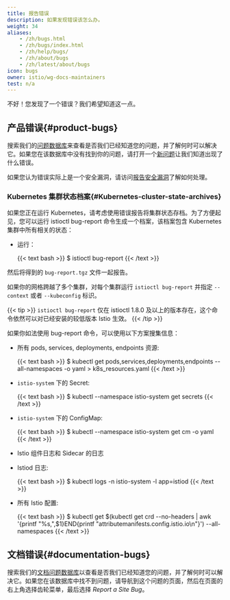 ```yaml
---
title: 报告错误
description: 如果发现错误该怎么办。
weight: 34
aliases:
    - /zh/bugs.html
    - /zh/bugs/index.html
    - /zh/help/bugs/
    - /zh/about/bugs
    - /zh/latest/about/bugs
icon: bugs
owner: istio/wg-docs-maintainers
test: n/a
---
```


不好！您发现了一个错误？我们希望知道这一点。

## 产品错误{#product-bugs}

搜索我们的[问题数据库](https://github.com/istio/istio/issues/)来查看是否我们已经知道您的问题，并了解何时可以解决它。如果您在该数据库中没有找到你的问题，请打开一个[新问题](https://github.com/istio/istio/issues/new/choose)让我们知道出现了什么错误。

如果您认为错误实际上是一个安全漏洞，请访问[报告安全漏洞](/zh/about/security-vulnerabilities/)了解如何处理。

### Kubernetes 集群状态档案{#Kubernetes-cluster-state-archives}

如果您正在运行 Kubernetes，请考虑使用错误报告将集群状态存档。为了方便起见，您可以运行 istioctl bug-report 命令生成一个档案，该档案包含 Kubernetes 集群中所有相关的状态：

* 运行：

    {{< text bash >}}
    $ istioctl bug-report
    {{< /text >}}

然后将得到的 `bug-report.tgz` 文件一起报告。

如果你的网格跨越了多个集群，对每个集群运行 `istioctl bug-report` 并指定 `--context` 或者 `--kubeconfig` 标识。

{{< tip >}}
`istioctl bug-report` 仅在 istioctl 1.8.0 及以上的版本存在，这个命令依然可以对已经安装的较低版本 Istio 生效。
{{< /tip >}}

如果你如法使用 bug-report 命令，可以使用以下方案搜集信息：

* 所有 pods, services, deployments, endpoints 资源:

    {{< text bash >}}
    $ kubectl get pods,services,deployments,endpoints --all-namespaces -o yaml > k8s_resources.yaml
    {{< /text >}}

* `istio-system` 下的 Secret:

    {{< text bash >}}
    $ kubectl --namespace istio-system get secrets
    {{< /text >}}

* `istio-system` 下的 ConfigMap:

    {{< text bash >}}
    $ kubectl --namespace istio-system get cm -o yaml
    {{< /text >}}

* Istio 组件日志和 Sidecar 的日志

* Istiod 日志:

    {{< text bash >}}
    $ kubectl logs -n istio-system -l app=istiod
    {{< /text >}}

* 所有 Istio 配置:

    {{< text bash >}}
    $ kubectl get $(kubectl get crd  --no-headers | awk '{printf "%s,",$1}END{printf "attributemanifests.config.istio.io\n"}') --all-namespaces
    {{< /text >}}

## 文档错误{#documentation-bugs}

搜索我们的[文档问题数据库](https://github.com/istio/istio.io/issues/)以查看是否我们已经知道您的问题，并了解何时可以解决它。如果您在该数据库中找不到问题，请导航到这个问题的页面，然后在页面的右上角选择齿轮菜单，最后选择 *Report a Site Bug*。
